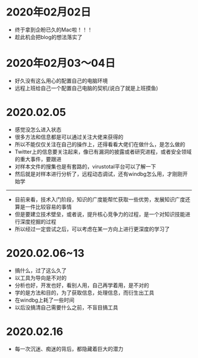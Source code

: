 # 2020年02月02日
- 终于拿到企盼已久的Mac啦！！！
- 趁此机会把blog的想法落实了
# 2020年02月03～04日
- 好久没有这么用心的配置自己的电脑环境
- 远程上班给自己一个配置自己电脑的契机(说白了就是上班摸鱼)
# 2020.02.05
- 感觉没怎么进入状态
- 很多方法和信息都是可以通过关注大佬来获得的
- 所以不能仅仅关注在自己的操作上，还得看看大佬们在做什么，是怎么做的
- Twitter上的信息要关注起来，像已有漏洞的披露或者研究进程，或者安全领域的重大事件，要跟进
- 对样本文件的搜集也是有套路的，virustotal平台可以了解一下
- 然后就是对样本进行分析了，远程动态调试，还有windbg怎么用，才刚刚开始学
-----------------
- 目前来看，技术入门阶段，知识的广度能帮忙获取一些优势，发展知识广度还算是一件比较容易的事情
- 但是要建立技术壁垒，或者说，提升核心竞争力的过程，是一个对知识技能进行深度挖掘的过程
- 所以经过一定尝试之后，可以考虑在某一方向上进行更深度的学习了
# 2020.02.06~13
- 搞什么，过了这么久了
- 以工具为导向是不对的
- 分析也好，开发也好，看别人用，自己再学着用，是不对的
- 学的是方法和目的，为了获取信息，处理信息，而衍生出工具
- 在windbg上耗了一些时间
- 以后没搞清自己需要什么之前，不盲目搞工具
# 2020.02.16
- 每一次沉迷、痴迷的背后，都隐藏着巨大的潜力
